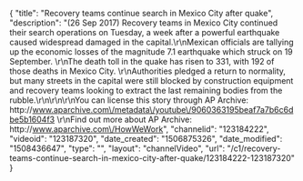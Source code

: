 {
    "title": "Recovery teams continue search in Mexico City after quake",
    "description": "(26 Sep 2017) Recovery teams in Mexico City continued their search operations on Tuesday, a week after a powerful earthquake caused widespread damaged in the capital.\r\nMexican officials are tallying up the economic losses of the magnitude 7.1 earthquake which struck on 19 September. \r\nThe death toll in the quake has risen to 331, with 192 of those deaths in Mexico City. \r\nAuthorities pledged a return to normality, but many streets in the capital were still blocked by construction equipment and recovery teams looking to extract the last remaining bodies from the rubble.\r\n\r\n\r\nYou can license this story through AP Archive: http:\/\/www.aparchive.com\/metadata\/youtube\/9060363195beaf7a7b6c6dbe5b1604f3 \r\nFind out more about AP Archive: http:\/\/www.aparchive.com\/HowWeWork",
    "channelid": "123184222",
    "videoid": "123187320",
    "date_created": "1506875326",
    "date_modified": "1508436647",
    "type": "",
    "layout": "channelVideo",
    "url": "\/c1\/recovery-teams-continue-search-in-mexico-city-after-quake\/123184222-123187320"
}